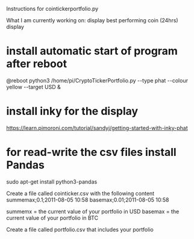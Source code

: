 Instructions for cointickerportfolio.py


What I am currently working on:
display best performing coin (24hrs)
display 

# install automatic start of program after reboot
@reboot python3 /home/pi/CryptoTickerPortfolio.py --type phat --colour yellow --target USD &

# install inky for the display
https://learn.pimoroni.com/tutorial/sandyj/getting-started-with-inky-phat


# for read-write the csv files install Pandas
sudo apt-get install python3-pandas

Create a file called cointicker.csv with the following content
summemax;0.1;2011-08-05 10:58
basemax;0.01;2011-08-05 10:58

summemx = the current value of your portfolio in USD
basemax = the current value of your portfolio in BTC

Create a file called portfolio.csv that includes your portfolio
